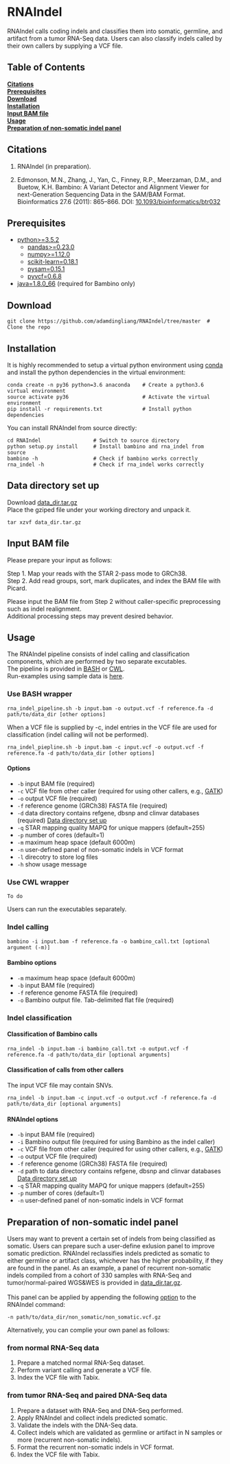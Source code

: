 # RNAIndel
RNAIndel calls coding indels and classifies them into 
somatic, germline, and artifact from a tumor RNA-Seq data.
Users can also classify indels called by their own callers by
supplying a VCF file.

## Table of Contents
**[Citations](#citations)**<br>
**[Prerequisites](#prerequisites)**<br>
**[Download](#download)**<br>
**[Installation](#installation)**<br>
**[Input BAM file](#input-bam-file)**<br>
**[Usage](#usage)**<br>
**[Preparation of non-somatic indel panel](#preparation-of-non-somatic-indel-panel)**<br>

## Citations
1. RNAIndel (in preparation).

2. Edmonson, M.N., Zhang, J., Yan, C., Finney, R.P., Meerzaman, D.M., and Buetow, K.H. Bambino: A Variant Detector 
and Alignment Viewer for next-Generation Sequencing Data in 
the SAM/BAM Format. Bioinformatics 27.6 (2011): 865–866. 
DOI: [10.1093/bioinformatics/btr032](https://www.ncbi.nlm.nih.gov/pmc/articles/PMC3051333/)

## Prerequisites
* [python>=3.5.2](https://www.python.org/downloads/)
    * [pandas>=0.23.0](https://pandas.pydata.org/)
    * [numpy>=1.12.0](https://www.scipy.org/scipylib/download.html)
    * [scikit-learn=0.18.1](http://scikit-learn.org/stable/install.html#)
    * [pysam=0.15.1](https://pysam.readthedocs.io/en/latest/index.html)
    * [pyvcf=0.6.8](https://pyvcf.readthedocs.io/en/latest/index.html)
* [java=1.8.0_66](https://www.java.com/en/download/) (required for Bambino only)


## Download
```
git clone https://github.com/adamdingliang/RNAIndel/tree/master  # Clone the repo
```

## Installation
It is highly recommended to setup a virtual python environment using [conda](https://conda.io/docs/) and install 
the python dependencies in the virtual environment:
```
conda create -n py36 python=3.6 anaconda    # Create a python3.6 virtual environment
source activate py36                        # Activate the virtual environment
pip install -r requirements.txt             # Install python dependencies
```

You can install RNAIndel from source directly:
```
cd RNAIndel                 # Switch to source directory
python setup.py install     # Install bambino and rna_indel from source
bambino -h                  # Check if bambino works correctly
rna_indel -h                # Check if rna_indel works correctly
```

## Data directory set up
Download [data_dir.tar.gz](http://ftp.stjude.org/pub/software/RNAIndel/data_dir.tar.gz) <br>
Place the gziped file under your working directory and unpack it.<br>
```
tar xzvf data_dir.tar.gz
```

## Input BAM file
Please prepare your input as follows:<br>

Step 1. Map your reads with the STAR 2-pass mode to GRCh38.<br>
Step 2. Add read groups, sort, mark duplicates, and index the BAM file with Picard.<br>

Please input the BAM file from Step 2 without caller-specific preprocessing such as indel realignment.<br>
Additional processing steps may prevent desired behavior.

## Usage
The RNAIndel pipeline consists of indel calling and classification components, which are performed by two separate excutables.<br>
The pipeline is provided in [BASH](#use-bash-wrapper) or [CWL](#use-cwl-wrapper).<br>
Run-examples using sample data is [here](./sample_data).<br> 

### Use BASH wrapper
```
rna_indel_pipeline.sh -b input.bam -o output.vcf -f reference.fa -d path/to/data_dir [other options]
```
When a VCF file is supplied by -c, indel entries in the VCF file are used for classification (indel calling will not be performed).
```
rna_indel_piepline.sh -b input.bam -c input.vcf -o output.vcf -f reference.fa -d path/to/data_dir [other options]
```
#### Options
* ```-b``` input BAM file (required)
* ```-c``` VCF file from other caller (required for using other callers, e.g., [GATK](https://software.broadinstitute.org/gatk/))
* ```-o``` output VCF file (required)
* ```-f``` reference genome (GRCh38) FASTA file (required)
* ```-d``` data directory contains refgene, dbsnp and clinvar databases (required) [Data directory set up](#data-direcotry-set-up) 
* ```-q``` STAR mapping quality MAPQ for unique mappers (default=255)
* ```-p``` number of cores (default=1)
* ```-m``` maximum heap space (default 6000m)
* ```-n``` user-defined panel of non-somatic indels in VCF format
* ```-l``` direcotry to store log files 
* ```-h``` show usage message

### Use CWL wrapper
```
To do
```

Users can run the executables separately.<br>

### Indel calling
```
bambino -i input.bam -f reference.fa -o bambino_call.txt [optional argument (-m)]
```
#### Bambino options
* ```-m``` maximum heap space (default 6000m)
* ```-b``` input BAM file (required)
* ```-f``` reference genome FASTA file (required)
* ```-o``` Bambino output file. Tab-delimited flat file (required)

### Indel classification
#### Classification of Bambino calls
```
rna_indel -b input.bam -i bambino_call.txt -o output.vcf -f reference.fa -d path/to/data_dir [optional arguments]
```
#### Classification of calls from other callers
The input VCF file may contain SNVs.
```
rna_indel -b input.bam -c input.vcf -o output.vcf -f reference.fa -d path/to/data_dir [optional arguments]
```

#### RNAIndel options
* ```-b``` input BAM file (required)
* ```-i``` Bambino output file (required for using Bambino as the indel caller)
* ```-c``` VCF file from other caller (required for using other callers, e.g., [GATK](https://software.broadinstitute.org/gatk/))
* ```-o``` output VCF file (required)
* ```-f``` reference genome (GRCh38) FASTA file (required)
* ```-d``` path to data directory contains refgene, dbsnp and clinvar databases [Data directory set up](#data-direcotry-set-up) 
* ```-q``` STAR mapping quality MAPQ for unique mappers (default=255)
* ```-p``` number of cores (default=1)
* ```-n``` user-defined panel of non-somatic indels in VCF format

## Preparation of non-somatic indel panel
Users may want to prevent a certain set of indels from being classified as somatic. Users can prepare such a user-define exlusion panel to improve 
somatic prediction. RNAIndel reclassifies indels predicted as somatic to either germline or artifact class, whichever has the higher probability, if 
they are found in the panel. As an example, a panel of recurrent non-somatic indels compiled from 
a cohort of 330 samples with RNA-Seq and tumor/normal-paired WGS&WES is provided in [data_dir.tar.gz](http://ftp.stjude.org/pub/software/RNAIndel/data_dir.tar.gz).<br> 
<br>
This panel can be applied by appending the following [option](#rnaindel-options) to the RNAIndel command: <br>
```
-n path/to/data_dir/non_somatic/non_somatic.vcf.gz
```

Alternatively, you can complie your own panel as follows:<br>
### from normal RNA-Seq data
1. Prepare a matched normal RNA-Seq dataset.<br>
2. Perform variant calling and generate a VCF file.<br>
3. Index the VCF file with Tabix.<br>
### from tumor RNA-Seq and paired DNA-Seq data
1. Prepare a dataset with RNA-Seq and DNA-Seq performed. <br>
2. Apply RNAIndel and collect indels predicted somatic. <br>
3. Validate the indels with the DNA-Seq data. <br>
4. Collect indels which are validated as germline or artifact in N samples or more (recurrent non-somatic indels). <br>   
5. Format the recurrent non-somatic indels in VCF format.<br>
6. Index the VCF file with Tabix.<br>     
<br>

